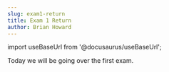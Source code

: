 ```yaml
---
slug: exam1-return
title: Exam 1 Return
author: Brian Howard
---
```

import useBaseUrl from '@docusaurus/useBaseUrl';

Today we will be going over the first exam.
